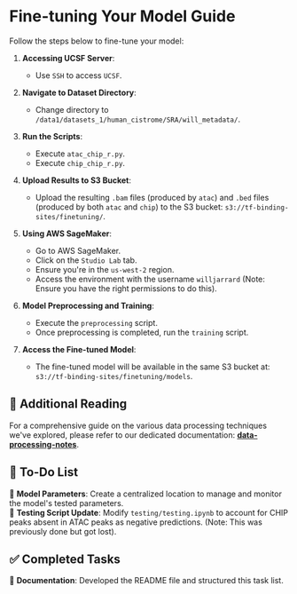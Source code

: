 # Fine-tuning Your Model Guide

Follow the steps below to fine-tune your model:

1. **Accessing UCSF Server**:
   - Use `SSH` to access `UCSF`.

2. **Navigate to Dataset Directory**:
   - Change directory to `/data1/datasets_1/human_cistrome/SRA/will_metadata/`.

3. **Run the Scripts**:
   - Execute `atac_chip_r.py`.
   - Execute `chip_chip_r.py`.

4. **Upload Results to S3 Bucket**:
   - Upload the resulting `.bam` files (produced by `atac`) and `.bed` files (produced by both `atac` and `chip`) to the S3 bucket: `s3://tf-binding-sites/finetuning/`.

5. **Using AWS SageMaker**:
   - Go to AWS SageMaker.
   - Click on the `Studio Lab` tab.
   - Ensure you're in the `us-west-2` region.
   - Access the environment with the username `willjarrard` (Note: Ensure you have the right permissions to do this).
   
6. **Model Preprocessing and Training**:
   - Execute the `preprocessing` script.
   - Once preprocessing is completed, run the `training` script.

7. **Access the Fine-tuned Model**:
   - The fine-tuned model will be available in the same S3 bucket at: `s3://tf-binding-sites/finetuning/models`.

## 📖 Additional Reading

For a comprehensive guide on the various data processing techniques we've explored, please refer to our dedicated documentation: [**data-processing-notes**](./data-processing-notes).

## 📝 **To-Do List**

🔲 **Model Parameters**: Create a centralized location to manage and monitor the model's tested parameters.  
🔲 **Testing Script Update**: Modify `testing/testing.ipynb` to account for CHIP peaks absent in ATAC peaks as negative predictions. (Note: This was previously done but got lost).

## ✅ **Completed Tasks**

🔳 **Documentation**: Developed the README file and structured this task list.

